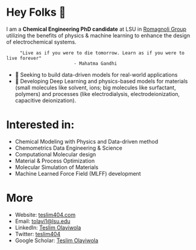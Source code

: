 # Hey Folks 👋
I am a **Chemical Engineering PhD candidate** at LSU in [Romagnoli Group](https://pse.che.lsu.edu/)  utilizing the benefits of physics & machine learning to enhance the design of electrochemical systems. 

         "Live as if you were to die tomorrow. Learn as if you were to live forever" 
                             - Mahatma Gandhi

- 🔭 Seeking to build data-driven models for real-world applications
- 🌱 Developing Deep Learning and physics-based models for materials (small molecules like solvent, ions; big molecules like surfactant, polymers) and processes (like electrodialysis, electrodeionization, capacitive deionization).

# Interested in:
- Chemical Modeling with Physics and Data-driven method
- Chemometrics Data Engineering & Science 
- Computational Molecular design
- Material & Process Optimization
- Molecular Simulation of Materials
- Machine Learned Force Field (MLFF) development

# More
+ Website: [teslim404.com](https://teslim404.com/) 
+ Email: tolayi1@lsu.edu
+ LinkedIn: [Teslim Olayiwola](https://www.linkedin.com/in/teslim-olayiwola-58a997123/)
+ Twitter: [teslim404](https://twitter.com/teslim404)
+ Google Scholar: [Teslim Olayiwola](https://scholar.google.com/citations?user=ao5QlMgAAAAJ&hl=en)

